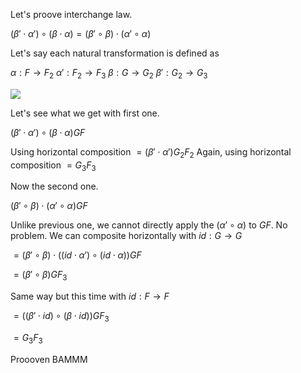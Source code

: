 Let's proove interchange law.

$\left( \beta '\cdot \alpha '\right) \circ \left( \beta \cdot \alpha \right) =\left( \beta '\circ \beta \right) \cdot \left( \alpha '\circ \alpha \right)$

Let's say each natural transformation is defined as

$\alpha :F\rightarrow F_{2}$
$\alpha ':F_{2}\rightarrow F_{3}$
$\beta :G\rightarrow G_{2}$
$\beta ':G_{2}\rightarrow G_{3}$

![]({{site.baseurl}}/assets/img/nat.JPG)

Let's see what we get with first one.

$\left( \beta '\cdot \alpha '\right) \circ \left( \beta \cdot \alpha \right)GF$

Using horizontal composition
$=\left( \beta'\cdot \alpha '\right) G_{2}F_{2}$
Again, using horizontal composition
$=G_{3}F_{3}$

Now the second one.

$\left( \beta '\circ \beta \right) \cdot \left( \alpha '\circ \alpha \right)GF$

Unlike previous one, we cannot directly apply the $(\alpha' \circ \alpha)$ to $GF$. No problem. We can composite horizontally with $id:G\rightarrow G$

$=\left( \beta '\circ \beta\right) \cdot \left( \left( id\cdot \alpha '\right) \circ \left( id\cdot \alpha \right) \right)GF$  

$=\left( \beta'\circ \beta\right)GF_3$

Same way but this time with $id:F\rightarrow F$

$=\left( \left( \beta'\cdot id\right) \circ \left( \beta \cdot id\right) \right) GF_{3}$  

$=G_3 F_3$


Proooven BAMMM